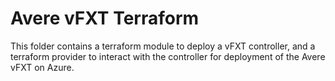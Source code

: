 # Avere vFXT Terraform

This folder contains a terraform module to deploy a vFXT controller, and a terraform provider to interact with the controller for deployment of the Avere vFXT on Azure.